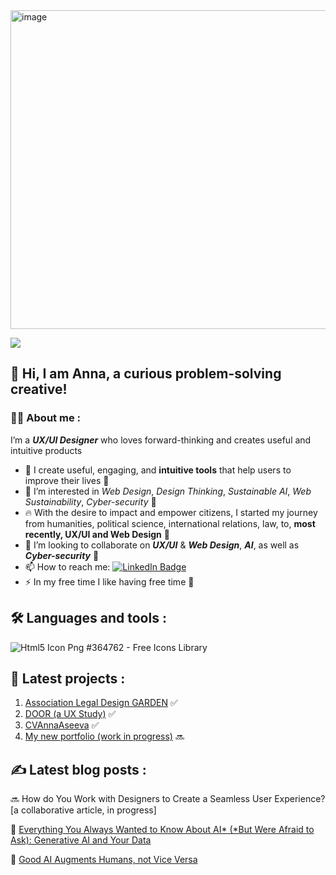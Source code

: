 


   <img width="510" alt="image" src="https://github.com/AnnaGVA/AnnaGVA/assets/145443169/53d199cd-616f-440e-bf7a-d57de7d84806">





[![](https://camo.githubusercontent.com/303a63322c7738ddb3025be1aaf29114573a7aee6e9e719caddaa9f838517d86/68747470733a2f2f6b6f6d617265762e636f6d2f67687076632f3f757365726e616d653d6b616b626172267374796c653d666c61742d73717561726526636f6c6f723d626c7565)](https://camo.githubusercontent.com/303a63322c7738ddb3025be1aaf29114573a7aee6e9e719caddaa9f838517d86/68747470733a2f2f6b6f6d617265762e636f6d2f67687076632f3f757365726e616d653d6b616b626172267374796c653d666c61742d73717561726526636f6c6f723d626c7565)



## 👋 Hi, I am Anna, a curious problem-solving creative! 

### 👩‍💻  About me :
I’m a ***UX/UI Designer*** who loves forward-thinking and creates useful and intuitive products

- 🔭 I create useful, engaging, and **intuitive tools** that help users to improve their lives 💞
- 💜 I’m interested in *Web Design*, *Design Thinking*, *Sustainable AI*, *Web Sustainability*, *Cyber-security* 🔗
- 🔥 With the desire to impact and empower citizens, I started my journey from humanities, political science, international relations, law, to, **most recently, UX/UI and Web Design** 🎨
- 🚀 I’m looking to collaborate on ***UX/UI*** & ***Web Design***, ***AI***, as well as ***Cyber-security*** 🔄
- 📫 How to reach me: [![LinkedIn Badge](https://camo.githubusercontent.com/e0278098417dddf9727cfee70a5eb84af38a20705b3bded56cf91cb5feb29d7d/68747470733a2f2f696d672e736869656c64732e696f2f62616467652f4c696e6b6564496e2d626c75653f7374796c653d666f722d7468652d6261646765266c6f676f3d6c696e6b6564696e266c6f676f436f6c6f723d7768697465)](https://www.linkedin.com/in/anna-aseeva-40740210/)
-  ⚡ In my free time I like having free time 👣
## 🛠  Languages and tools :
![Html5 Icon Png #364762 - Free Icons Library](https://icon-library.com/images/html5-icon-png/html5-icon-png-1.jpg)

## 🚀 Latest projects :
1. [Association Legal Design GARDEN](https://www.legal-design-garden.com/) ✅
2. [DOOR (a UX Study)](https://www.legal-design-garden.com/project-2) ✅
3. [CVAnnaAseeva](https://www.figma.com/file/25YgV5xpPEDNW1hn7Agcht/Anna-Aseeva_CV_Web-Designer?type=design&node-id=0-1&mode=design&t=lynKuGd84bxM9qR1-0) ✅
4. [My new portfolio (work in progress)](https://www.figma.com/file/tCCuPRkvsVWgUhyYawHbz3/Maquette_Portfolio-AVA_2nd-Version_with-Butterfly?type=design&node-id=202-286&mode=design&t=x4Iku30cwWLeV3pk-0) 🔜
## ✍️ Latest blog posts :
🔜 How do You Work with Designers to Create a Seamless User Experience? [a collaborative article, in progress] 

👀 [Everything You Always Wanted to Know About AI* (*But Were Afraid to Ask): Generative AI and Your Data](https://www.legal-design-garden.com/post/how-and-why-to-balance-privacy-rights-and-public-policy-in-digital-economy-ai-and-your-data)

👀 [Good AI Augments Humans, not Vice Versa](https://www.legal-design-garden.com/post/good-ai-augments-humans-not-vice-versa-they-say)
<!---
AnnaGVA/AnnaGVA is a ✨ special ✨ repository because its `README.md` (this file) appears on your GitHub profile.
You can click the Preview link to take a look at your changes.
--->
